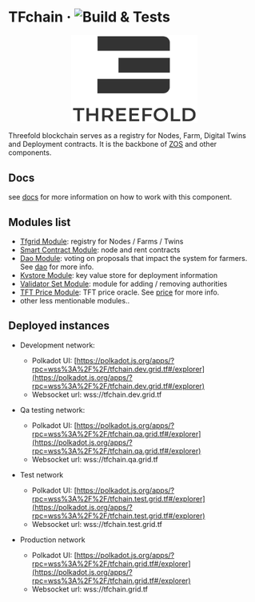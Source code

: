 # TFchain &middot; ![Build & Tests](https://github.com/threefoldtech/tfchain/actions/workflows/build_test.yaml/badge.svg)

<p align="center">
  <img height="50%" width="50%" src="./substrate-node/.maintain/header.png">
</p>

Threefold blockchain serves as a registry for Nodes, Farm, Digital Twins and Deployment contracts.
It is the backbone of [ZOS](https://github.com/threefoldtech/zos) and other components.

## Docs

see [docs](./docs/readme.md) for more information on how to work with this component.

## Modules list

- [Tfgrid Module](./substrate-node/pallets/pallet-tfgrid/readme.md): registry for Nodes / Farms / Twins
- [Smart Contract Module](./substrate-node/pallets/pallet-smart-contract/readme.md): node and rent contracts
- [Dao Module](<(./substrate-node/pallets/pallet-dao/readme.md)>): voting on proposals that impact the system for farmers. See [dao](./docs/misc/minimal_DAO.md) for more info.
- [Kvstore Module](./substrate-node/pallets/pallet-kvstore/readme.md): key value store for deployment information
- [Validator Set Module](./substrate-node/pallets/substrate-validator-set/readme.md): module for adding / removing authorities
- [TFT Price Module](./substrate-node/pallets/pallet-tft-price/readme.md): TFT price oracle. See [price](./docs/misc/price.md) for more info.
- other less mentionable modules..

## Deployed instances

- Development network:

  - Polkadot UI: [https://polkadot.js.org/apps/?rpc=wss%3A%2F%2F/tfchain.dev.grid.tf#/explorer](https://polkadot.js.org/apps/?rpc=wss%3A%2F%2F/tfchain.dev.grid.tf#/explorer)
  - Websocket url: wss://tfchain.dev.grid.tf

- Qa testing network:

  - Polkadot UI: [https://polkadot.js.org/apps/?rpc=wss%3A%2F%2F/tfchain.qa.grid.tf#/explorer](https://polkadot.js.org/apps/?rpc=wss%3A%2F%2F/tfchain.qa.grid.tf#/explorer)
  - Websocket url: wss://tfchain.qa.grid.tf

- Test network

  - Polkadot UI: [https://polkadot.js.org/apps/?rpc=wss%3A%2F%2F/tfchain.test.grid.tf#/explorer](https://polkadot.js.org/apps/?rpc=wss%3A%2F%2F/tfchain.test.grid.tf#/explorer)
  - Websocket url: wss://tfchain.test.grid.tf

- Production network

  - Polkadot UI: [https://polkadot.js.org/apps/?rpc=wss%3A%2F%2F/tfchain.grid.tf#/explorer](https://polkadot.js.org/apps/?rpc=wss%3A%2F%2F/tfchain.grid.tf#/explorer)
  - Websocket url: wss://tfchain.grid.tf

